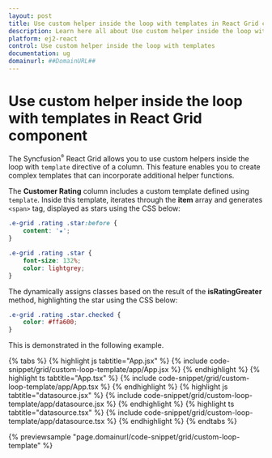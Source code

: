 ```yaml
---
layout: post
title: Use custom helper inside the loop with templates in React Grid component | Syncfusion
description: Learn here all about Use custom helper inside the loop with templates in Syncfusion React Grid component of Syncfusion Essential JS 2 and more.
platform: ej2-react
control: Use custom helper inside the loop with templates 
documentation: ug
domainurl: ##DomainURL##
---
```


# Use custom helper inside the loop with templates in React Grid component

The Syncfusion<sup style="font-size:70%">&reg;</sup> React Grid allows you to use custom helpers inside the loop with `template` directive of a column. This feature enables you to create complex templates that can incorporate additional helper functions.

The **Customer Rating** column includes a custom template defined using `template`. Inside this template, iterates through the **item** array and generates `<span>` tag, displayed as stars using the CSS below:

```css
.e-grid .rating .star:before {
    content: '★';
}

.e-grid .rating .star {
    font-size: 132%;
    color: lightgrey;
}
```

The dynamically assigns classes based on the result of the **isRatingGreater** method, highlighting the star using the CSS below:

```css
.e-grid .rating .star.checked {
    color: #ffa600;
}
```

This is demonstrated in the following example.

{% tabs %}
{% highlight js tabtitle="App.jsx" %}
{% include code-snippet/grid/custom-loop-template/app/App.jsx %}
{% endhighlight %}
{% highlight ts tabtitle="App.tsx" %}
{% include code-snippet/grid/custom-loop-template/app/App.tsx %}
{% endhighlight %}
{% highlight js tabtitle="datasource.jsx" %}
{% include code-snippet/grid/custom-loop-template/app/datasource.jsx %}
{% endhighlight %}
{% highlight ts tabtitle="datasource.tsx" %}
{% include code-snippet/grid/custom-loop-template/app/datasource.tsx %}
{% endhighlight %}
{% endtabs %}

 {% previewsample "page.domainurl/code-snippet/grid/custom-loop-template" %}

